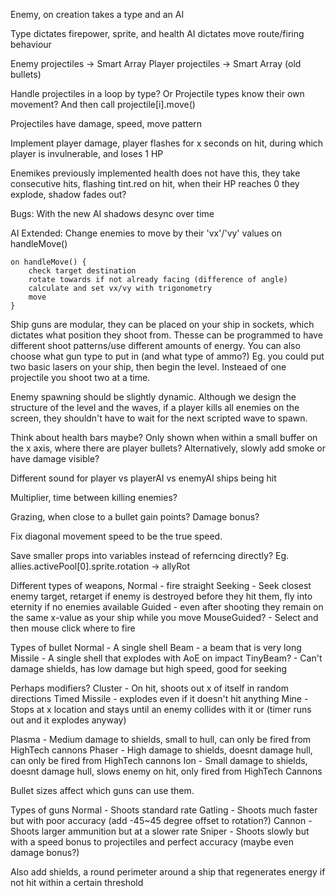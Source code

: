 Enemy, on creation takes a type and an AI

Type dictates firepower, sprite, and health
AI dictates move route/firing behaviour

Enemy projectiles -> Smart Array
Player projectiles -> Smart Array (old bullets)

Handle projectiles in a loop by type? Or Projectile types know their own movement? And then call projectile[i].move()

Projectiles have damage, speed, move pattern


Implement player damage, player flashes for x seconds on hit, during which player is invulnerable, and loses 1 HP

Enemikes previously implemented health does not have this, they take consecutive hits, flashing tint.red on hit, when their HP reaches 0 they explode, shadow fades out?

Bugs:
With the new AI shadows desync over time

AI Extended:
Change enemies to move by their 'vx'/'vy' values on handleMove()
```
on handleMove() {
    check target destination
    rotate towards if not already facing (difference of angle)
    calculate and set vx/vy with trigonometry
    move
}
```

Ship guns are modular, they can be placed on your ship in sockets, which dictates what position they shoot from. Thesse can be programmed to have different shoot patterns/use different amounts of energy. You can also choose what gun type to put in (and what type of ammo?)
Eg. you could put two basic lasers on your ship, then begin the level. Insteaed of one projectile you shoot two at a time.

Enemy spawning should be slightly dynamic. Although we design the structure of the level and the waves, if a player kills all enemies on the screen, they shouldn't have to wait for the next scripted wave to spawn.

Think about health bars maybe? Only shown when within a small buffer on the x axis, where there are player bullets?
Alternatively, slowly add smoke or have damage visible?

Different sound for player vs playerAI vs enemyAI ships being hit

Multiplier, time between killing enemies?

Grazing, when close to a bullet gain points? Damage bonus?

Fix diagonal movement speed to be the true speed.

Save smaller props into variables instead of referncing directly?
Eg. allies.activePool[0].sprite.rotation -> allyRot

Different types of weapons,
Normal - fire straight
Seeking - Seek closest enemy target, retarget if enemy is destroyed before they hit them, fly into eternity if no enemies available
Guided - even after shooting they remain on the same x-value as your ship while you move
MouseGuided? - Select and then mouse click where to fire

Types of bullet
Normal - A single shell
Beam - a beam that is very long
Missile - A single shell that explodes with AoE on impact
TinyBeam? - Can't damage shields, has low damage but high speed, good for seeking

Perhaps modifiers?
Cluster - On hit, shoots out x of itself in random directions
Timed Missile - explodes even if it doesn't hit anything
Mine - Stops at x location and stays until an enemy collides with it or (timer runs out and it explodes anyway)

Plasma - Medium damage to shields, small to hull, can only be fired from HighTech cannons
Phaser - High damage to shields, doesnt damage hull, can only be fired from HighTech cannons
Ion - Small damage to shields, doesnt damage hull, slows enemy on hit, only fired from HighTech Cannons

Bullet sizes affect which guns can use them.

Types of guns
Normal - Shoots standard rate
Gatling - Shoots much faster but with poor accuracy (add -45~45 degree offset to rotation?)
Cannon - Shoots larger ammunition but at a slower rate
Sniper - Shoots slowly but with a speed bonus to projectiles and perfect accuracy (maybe even damage bonus?)

Also add shields, a round perimeter around a ship that regenerates energy if not hit within a certain threshold

